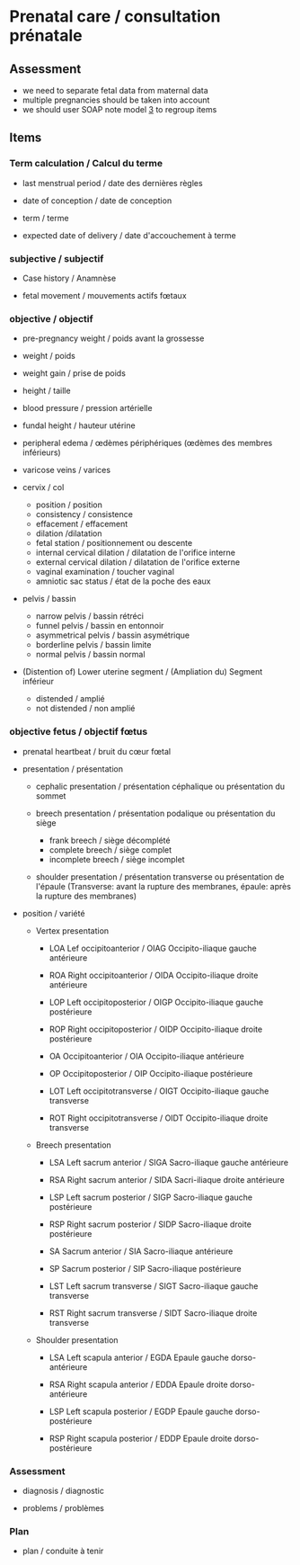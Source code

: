 # Prenatal care / consultation prénatale                                      
                                                                                
## Assessment                                                                 
* we need to separate fetal data from maternal data                             
* multiple pregnancies should be taken into account                             
* we should user SOAP note model [3] to regroup items                           
                                                                                
[3]: https://en.wikipedia.org/wiki/SOAP_note                                    
                                                                                
## Items                                                                      
                                                                                
### Term calculation / Calcul du terme                                          
                                                                                
* last menstrual period / date des dernières règles                         
                                                                                
* date of conception / date de conception                                   
                                                                                
* term / terme                                                              

* expected date of delivery / date d'accouchement à terme                                                                            
                                                                                
### subjective / subjectif                                                      
                                                                                
* Case history / Anamnèse                                                   
                                                                                
* fetal movement / mouvements actifs fœtaux

### objective / objectif                                                        
                                                                                
* pre-pregnancy weight / poids avant la grossesse                           
                                                                                
* weight / poids                                                            
                                                                                
* weight gain / prise de poids                                              
                                                                                
* height / taille                                                           
                                                                                
* blood pressure / pression artérielle                                      
                                                                                
* fundal height / hauteur utérine                                           
                                                                                
* peripheral edema  / œdèmes périphériques (œdèmes des membres inférieurs)  
                                                                                
* varicose veins / varices                                                  
                                                                                
* cervix / col
    * position / position
    * consistency / consistence
    * effacement / effacement
    * dilation /dilatation
    * fetal station / positionnement ou descente
    * internal cervical dilation / dilatation de l'orifice interne
    * external cervical dilation / dilatation de l'orifice externe
    * vaginal examination / toucher vaginal
    * amniotic sac status / état de la poche des eaux

* pelvis / bassin
    * narrow pelvis  / bassin rétréci
    * funnel pelvis / bassin en entonnoir
    * asymmetrical pelvis / bassin asymétrique
    * borderline pelvis  / bassin limite
    * normal pelvis / bassin normal                                                        

* (Distention of) Lower uterine segment / (Ampliation du) Segment inférieur
    * distended / amplié
    * not distended / non amplié

                                                                                
### objective fetus / objectif fœtus                                            
                                                                                
  * prenatal heartbeat / bruit du cœur fœtal                                  
                                                                                
  * presentation / présentation                                               
                                                                                
    * cephalic presentation / présentation céphalique ou présentation du sommet
                                                                                
    * breech presentation / présentation podalique ou présentation du siège

        * frank breech / siège décomplété
        * complete breech / siège complet
        * incomplete breech / siège incomplet
     
    * shoulder presentation / présentation transverse ou présentation de l'épaule
(Transverse: avant la rupture des membranes, épaule: après la rupture des membranes)
  
  * position / variété

    * Vertex presentation
      
        * LOA Lef occipitoanterior / OIAG Occipito-iliaque gauche antérieure

        * ROA Right occipitoanterior / OIDA Occipito-iliaque droite antérieure 

        * LOP Left occipitoposterior / OIGP Occipito-iliaque gauche postérieure

        * ROP Right occipitoposterior / OIDP Occipito-iliaque droite postérieure

        * OA Occipitoanterior / OIA Occipito-iliaque antérieure

        * OP Occipitoposterior / OIP Occipito-iliaque postérieure

        * LOT Left occipitotransverse / OIGT Occipito-iliaque gauche transverse

        * ROT Right occipitotransverse / OIDT Occipito-iliaque droite transverse

    * Breech presentation

        * LSA Left sacrum anterior / SIGA Sacro-iliaque gauche antérieure

        * RSA Right sacrum anterior / SIDA Sacri-iliaque droite antérieure

        * LSP Left sacrum posterior / SIGP Sacro-iliaque gauche postérieure

        * RSP Right sacrum posterior / SIDP Sacro-iliaque droite postérieure

        * SA Sacrum anterior / SIA Sacro-iliaque antérieure

        * SP Sacrum posterior / SIP Sacro-iliaque postérieure

        * LST Left sacrum transverse / SIGT Sacro-iliaque gauche transverse

        * RST Right sacrum transverse / SIDT Sacro-iliaque droite transverse

    * Shoulder presentation

        * LSA Left scapula anterior / EGDA Epaule gauche dorso-antérieure

        * RSA Right scapula anterior / EDDA Epaule droite dorso-antérieure

        * LSP Left scapula posterior / EGDP Epaule gauche dorso-postérieure

        * RSP Right scapula posterior / EDDP Epaule droite dorso-postérieure


### Assessment                                                                  

* diagnosis / diagnostic

* problems / problèmes                                                                                

### Plan

* plan / conduite à tenir

